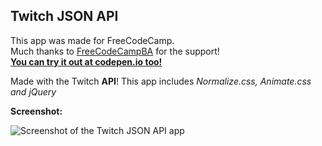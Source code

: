 **Twitch JSON API**
----------------
This app was made for FreeCodeCamp.  
Much thanks to [FreeCodeCampBA](https://freecodecampba.org/) for the support!  
[**You can try it out at codepen.io too!**](http://codepen.io/erosilk/full/bgOpzZ/) 


Made with the Twitch **API**!
This app includes *Normalize.css, Animate.css and jQuery*

**Screenshot:**

![Screenshot of the Twitch JSON API app](http://i.imgur.com/nscCuwx.png)
